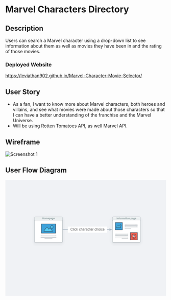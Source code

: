 # Marvel Characters Directory

## Description

Users can search a Marvel character using a drop-down list to see information about them as well as movies they have been in and the rating of those movies.

### Deployed Website ###
https://leviathan902.github.io/Marvel-Character-Movie-Selector/

## User Story

* As a fan, I want to know more about Marvel characters, both heroes and villains, and see what movies were made about those characters so that I can have a better understanding of the franchise and the Marvel Universe.
* Will be using Rotten Tomatoes API, as well Marvel API.

## Wireframe

![Screenshot 1](https://github.com/leviathan902/Project-1/blob/main/assets/images/basic-wireframe-v1.png?raw=true)

## User Flow Diagram

![User Flow Diagram](assets/images/userFlowDiagram.png)
